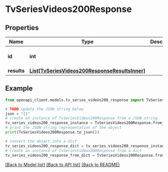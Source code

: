 # TvSeriesVideos200Response


## Properties

Name | Type | Description | Notes
------------ | ------------- | ------------- | -------------
**id** | **int** |  | [optional] [default to 0]
**results** | [**List[TvSeriesVideos200ResponseResultsInner]**](TvSeriesVideos200ResponseResultsInner.md) |  | [optional] 

## Example

```python
from openapi_client.models.tv_series_videos200_response import TvSeriesVideos200Response

# TODO update the JSON string below
json = "{}"
# create an instance of TvSeriesVideos200Response from a JSON string
tv_series_videos200_response_instance = TvSeriesVideos200Response.from_json(json)
# print the JSON string representation of the object
print(TvSeriesVideos200Response.to_json())

# convert the object into a dict
tv_series_videos200_response_dict = tv_series_videos200_response_instance.to_dict()
# create an instance of TvSeriesVideos200Response from a dict
tv_series_videos200_response_from_dict = TvSeriesVideos200Response.from_dict(tv_series_videos200_response_dict)
```
[[Back to Model list]](../README.md#documentation-for-models) [[Back to API list]](../README.md#documentation-for-api-endpoints) [[Back to README]](../README.md)


